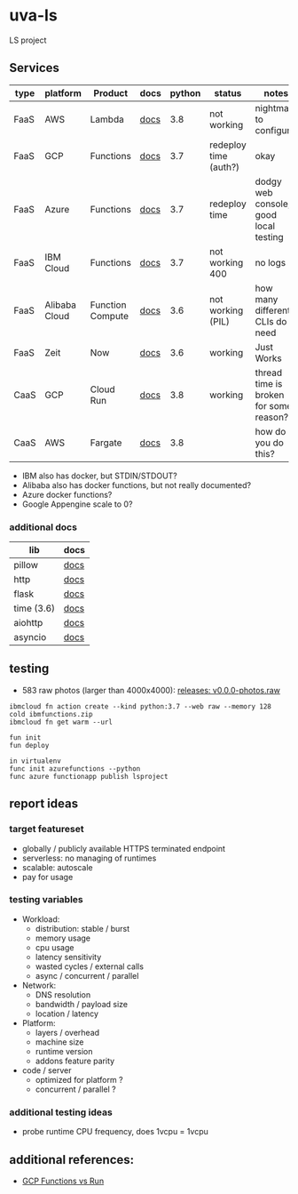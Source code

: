# uva-ls

LS project

## Services

| type | platform      | Product          | docs      | python | status                | notes                                  |
| ---- | ------------- | ---------------- | --------- | ------ | --------------------- | -------------------------------------- |
| FaaS | AWS           | Lambda           | [docs][1] | 3.8    | not working           | nightmare to configure                 |
| FaaS | GCP           | Functions        | [docs][2] | 3.7    | redeploy time (auth?) | okay                                   |
| FaaS | Azure         | Functions        | [docs][3] | 3.7    | redeploy time         | dodgy web console, good local testing  |
| FaaS | IBM Cloud     | Functions        | [docs][4] | 3.7    | not working 400       | no logs                                |
| FaaS | Alibaba Cloud | Function Compute | [docs][5] | 3.6    | not working (PIL)     | how many different CLIs do I need      |
| FaaS | Zeit          | Now              | [docs][6] | 3.6    | working               | Just Works                             |
| CaaS | GCP           | Cloud Run        | [docs][8] | 3.8    | working               | thread time is broken for some reason? |
| CaaS | AWS           | Fargate          | [docs][7] | 3.8    |                       | how do you do this?                    |

- IBM also has docker, but STDIN/STDOUT?
- Alibaba also has docker functions, but not really documented?
- Azure docker functions?
- Google Appengine scale to 0?

### additional docs

| lib        | docs                                                       |
| ---------- | ---------------------------------------------------------- |
| pillow     | [docs](https://pillow.readthedocs.io/en/latest/)           |
| http       | [docs](https://docs.python.org/3/library/http.server.html) |
| flask      | [docs](https://flask.palletsprojects.com/en/1.1.x/api/)    |
| time (3.6) | [docs](https://docs.python.org/3.6/library/time.html)      |
| aiohttp    | [docs](https://aiohttp.readthedocs.io/en/stable/)          |
| asyncio    | [docs](https://docs.python.org/3/library/asyncio.html)     |

## testing

- 583 raw photos (larger than 4000x4000): [releases: v0.0.0-photos.raw][photos1]

```
ibmcloud fn action create --kind python:3.7 --web raw --memory 128 cold ibmfunctions.zip
ibmcloud fn get warm --url

fun init
fun deploy

in virtualenv
func init azurefunctions --python
func azure functionapp publish lsproject
```

## report ideas

### target featureset

- globally / publicly available HTTPS terminated endpoint
- serverless: no managing of runtimes
- scalable: autoscale
- pay for usage

### testing variables

- Workload:
  - distribution: stable / burst
  - memory usage
  - cpu usage
  - latency sensitivity
  - wasted cycles / external calls
  - async / concurrent / parallel
- Network:
  - DNS resolution
  - bandwidth / payload size
  - location / latency
- Platform:
  - layers / overhead
  - machine size
  - runtime version
  - addons feature parity
- code / server
  - optimized for platform ?
  - concurrent / parallel ?

### additional testing ideas

- probe runtime CPU frequency, does 1vcpu = 1vcpu

## additional references:

- [GCP Functions vs Run][11]

[1]: https://docs.aws.amazon.com/lambda/latest/dg/python-programming-model.html
[2]: https://cloud.google.com/functions/docs/writing/http
[3]: https://docs.microsoft.com/en-us/azure/azure-functions/functions-reference-python
[4]: https://cloud.ibm.com/docs/openwhisk?topic=cloud-functions-actions
[5]: https://www.alibabacloud.com/help/doc-detail/56316.htm
[6]: https://zeit.co/docs/runtimes#official-runtimes/python
[7]: https://docs.aws.amazon.com/AmazonECS/latest/developerguide/AWS_Fargate.html
[8]: https://cloud.google.com/run/docs/deploying
[9]: https://docs.microsoft.com/en-us/azure/container-instances/container-instances-tutorial-prepare-app
[10]: https://www.alibabacloud.com/help/doc-detail/90670.htm
[11]: https://medium.com/google-cloud/cloud-run-vs-cloud-functions-whats-the-lowest-cost-728d59345a2e
[photos1]: https://github.com/seankhliao/uva-ls/releases/tag/v0.0.0-photos.raw

